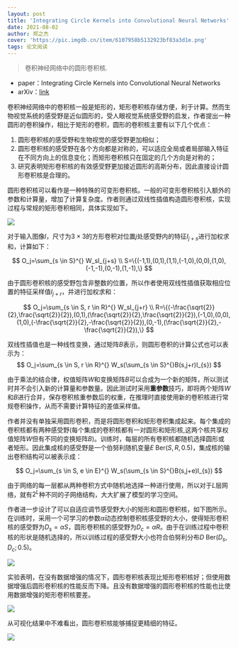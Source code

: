 ```yaml
---
layout: post
title: 'Integrating Circle Kernels into Convolutional Neural Networks'
date: 2021-08-02
author: 郑之杰
cover: 'https://pic.imgdb.cn/item/6107958b5132923bf83a3d1e.png'
tags: 论文阅读
---
```


> 卷积神经网络中的圆形卷积核.

- paper：Integrating Circle Kernels into Convolutional Neural Networks
- arXiv：[link](https://arxiv.org/abs/2107.02451)


卷积神经网络中的卷积核一般是矩形的，矩形卷积核存储方便，利于计算。然而生物视觉系统的感受野是近似圆形的，受人眼视觉系统感受野的启发，作者提出一种圆形的卷积操作，相比于矩形的卷积，圆形的卷积核主要有以下几个优点：
1. 圆形卷积核的感受野和生物视觉的感受野更加相似；
2. 圆形卷积核的感受野在各个方向都是对称的，可以适应全局或者局部输入特征在不同方向上的信息变化；而矩形卷积核只在固定的几个方向是对称的；
3. 研究表明矩形卷积核的有效感受野更加接近圆形的高斯分布，因此直接设计圆形卷积核是合理的。

圆形卷积核可以看作是一种特殊的可变形卷积核。一般的可变形卷积核引入额外的参数和计算量，增加了计算复杂度。作者则通过双线性插值构造圆形卷积核，实现过程与常规的矩形卷积相同，具体实现如下。

![](https://pic.imgdb.cn/item/6107a7655132923bf889b1d2.png)

对于输入图像$I$，尺寸为$3\times3$的方形卷积对位置$j$处感受野内的特征$I_{j+s}$进行加权求和，计算如下：

$$ O_j=\sum_{s \in S}^{} W_sI_{j+s} \\ S=\{(-1,1),(0,1),(1,1),(-1,0),(0,0),(1,0),(-1,-1),(0,-1),(1,-1),\} $$

由于圆形卷积核的感受野包含非整数的位置，所以作者使用双线性插值获取相应位置的特征采样值$I_{j+r}$，并进行加权求和：

$$ O_j=\sum_{s \in S, r \in R}^{} W_sI_{j+r} \\ R=\{(-\frac{\sqrt{2}}{2},\frac{\sqrt{2}}{2}),(0,1),(\frac{\sqrt{2}}{2},\frac{\sqrt{2}}{2}),(-1,0),(0,0),(1,0),(-\frac{\sqrt{2}}{2},-\frac{\sqrt{2}}{2}),(0,-1),(\frac{\sqrt{2}}{2},-\frac{\sqrt{2}}{2}),\} $$

双线性插值也是一种线性变换，通过矩阵$B$表示，则圆形卷积的计算公式也可以表示为：
$$ O_j=\sum_{s \in S, r \in R}^{} W_s(\sum_{s \in S}^{}B(s,j+r)I_{s})  $$

由于乘法的结合律，权值矩阵$W$和变换矩阵$B$可以合成为一个新的矩阵，所以测试时并不会引入新的计算量和参数量。因此测试时采用**重参数**技巧，即将两个矩阵$W$和$B$进行合并，保存卷积核重参数后的权重，在推理时直接使用新的卷积核进行常规卷积操作，从而不需要计算特征的差值采样值。

作者并没有单独采用圆形卷积，而是将圆形卷积和矩形卷积集成起来。每个集成的卷积核都有两种感受野(每个集成的卷积核都有一对圆形和矩形核,这两个核共享权值矩阵$W$但有不同的变换矩阵$B$)。训练时，每层的所有卷积核都随机选择圆形或者矩形。因此集成核的感受野是一个伯努利随机变量$E\text{~Ber}(S,R,0.5)$，集成核的输出卷积结构可以被表示成：

$$ O_j=\sum_{s \in S, e \in E}^{} W_s(\sum_{s \in S}^{}B(s,j+e)I_{s})  $$

由于网络的每一层都从两种卷积方式中随机地选择一种进行使用，所以对于$L$层网络，就有$2^L$种不同的子网络结构，大大扩展了模型的学习空间。

作者进一步设计了可以自适应调节感受野大小的矩形和圆形卷积核，如下图所示。在训练时，采用一个可学习的参数$α$动态控制卷积核感受野的大小，使得矩形卷积核的感受野为$D_s=αS$，圆形卷积核的感受野为$D_c=αR$。由于在训练过程中卷积核的形状是随机选择的，所以训练过程的感受野大小也符合伯努利分布$D\text{~Ber}(D_s,D_c;0.5)$。

![](https://pic.imgdb.cn/item/6107af165132923bf8bbdd59.png)

实验表明，在没有数据增强的情况下，圆形卷积核表现比矩形卷积核好；但使用数据增强后圆形卷积核的性能反而下降。且没有数据增强的圆形卷积核的性能也比使用数据增强的矩形卷积核要差。

![](https://pic.imgdb.cn/item/6107b0675132923bf8c354bf.png)

从可视化结果中不难看出，圆形卷积核能够捕捉更精细的特征。

![](https://pic.imgdb.cn/item/6107b1085132923bf8c689cd.png)